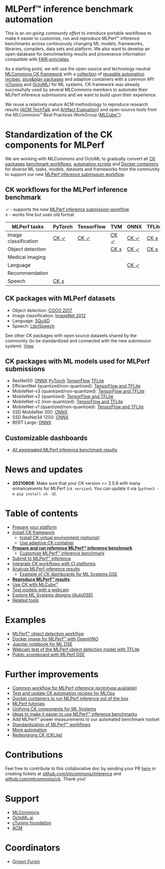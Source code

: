 # MLPerf&trade; inference benchmark automation

This is an *on-going community effort* to introduce portable workflows to make it easier to customize, run and reproduce 
MLPerf&trade; inference benchmarks across continuously changing ML models, frameworks, libraries, compilers, data sets and platform.
We also want to develop an open database for benchmarking results and provenance information 
compatible with [FAIR principles](https://www.go-fair.org/fair-principles).

As a starting point, we will use the open-source and technology-neutral [MLCommons CK framework](https://github.com/mlcommons/ck) 
with a [collection](https://github.com/mlcommons/ck-mlops) of [reusable automation recipes](https://github.com/mlcommons/ck-mlops/tree/main/program), 
[plug&play packages](https://github.com/mlcommons/ck-mlops/tree/main/package) and adaptive containers with a common API
([cTuning](https://github.com/mlcommons/ck-mlops/tree/main/docker) 
and [OctoML](https://github.com/octoml/mlops/tree/main/docker))
for ML systems. CK framework was already successfully used by several MLCommons members 
to automate their MLPerf inference submissions and we want to build upon their experience. 

We reuse a relatively mature ACM methodology to reproduce research results ([ACM TechTalk](https://youtu.be/7zpeIVwICa4) and [Artifact Evaluation](https://cTuning.org/ae))
and open-source tools from the MLCommons&trade; Best Practices WorkGroup ([MLCube&trade;](https://github.com/mlcommons/mlcube)).

# Standardization of the CK components for MLPerf

We are working with MLCommons and OctoML to gradually convert all [CK packages](https://github.com/mlcommons/ck-mlops/tree/main/package)
[benchmark workflows](https://github.com/mlcommons/ck-mlops/tree/main/programs), 
[automation scripts](https://github.com/mlcommons/ck-mlops/tree/main/scripts) and 
[Docker containers](https://github.com/mlcommons/ck-mlops/tree/main/docker)
for diverse ML tasks, models, datasets and frameworks from the community to support
our new [MLPerf inference submission workflow](https://github.com/octoml/mlops/tree/main/module/bench.mlperf.inference).

## CK workflows for the MLPerf inference benchmark

&#10003; - supports the new [MLPerf inference submission workflow](https://github.com/octoml/mlops/tree/main/module/bench.mlperf.inference)<br>
&#177; - works fine but uses old format


MLPerf tasks         | PyTorch | TensorFlow | TVM | ONNX | TFLite | OpenVINO | TensorRT |
--- | --- | --- | --- | --- | --- | --- | --- |
Image classification | [CK &#10003;](tasks/task-image-classification-pytorch.md) | [CK &#10003;](tasks/task-image-classification-tf.md) | [CK &#10003;](tasks/task-image-classification-tvm.md) | [CK &#10003;](tasks/task-image-classification-onnx.md) | [CK &#177;](tasks/task-image-classification-tflite.md) | [CK &#177;](tasks/task-image-classification-openvino.md) |  | 
Object detection     |  |  | [CK &#177;](tasks/task-object-detection-tvm.md) | [CK &#10003;](tasks/task-object-detection-onnx.md) | [CK &#177;](tasks/task-object-detection-tflite.md) |  | [CK &#177;](tasks/task-image-classification-tensorrt.md) | 
Medical imaging      |  |  |  |  |  |  |  | 
Language             |  |  |  | [CK &#10003;](tasks/task-language-onnx.md) |  |  |  | 
Recommendation       |  |  |  |  |  |  |  | 
Speech               | [CK &#177;](tasks/task-speech-pytorch.md) |  |  |  |  |  |  | 

## CK packages with MLPerf datasets

* Object detection: [COCO 2017](datasets/coco2017.md)
* Image classification: [ImageNet 2012](datasets/imagenet2012.md)
* Language: [SQuAD](datasets/squad.md)
* Speech: [LibriSpeech](datasets/librispeech.md)

See other CK packages with open source datasets shared by the community 
(to be standardized and connected with the new submission system):
[View](https://cknowledge.io/?q=%22package%3Adataset-*%22)

## CK packages with ML models used for MLPerf submissions

* ResNet50: [ONNX](https://github.com/octoml/mlops/tree/main/package/ml-model-mlperf-resnet50-onnx) [PyTorch](https://github.com/octoml/mlops/tree/main/package/ml-model-mlperf-resnet50-pytorch) [TensorFlow](https://github.com/octoml/mlops/tree/master/package/ml-model-mlperf-resnet50-tf) [TFLite](https://github.com/mlcommons/ck-mlops/tree/main/package/model-tflite-mlperf-resnet/.cm/meta.json)
* EfficientNet (quantized/non-quantized): [TensorFlow and TFLite](https://github.com/mlcommons/ck-mlops/tree/main/package/model-tflite-mlperf-efficientnet-lite/.cm/meta.json)
* MobileNet-v3 (quantized/non-quantized): [TensorFlow and TFLite](https://github.com/mlcommons/ck-mlops/tree/main/package/model-tf-and-tflite-mlperf-mobilenet-v3/.cm/meta.json)
* MobileNet-v2 (quantized): [TensorFlow and TFLite](https://github.com/mlcommons/ck-mlops/tree/main/package/model-tf-and-tflite-mlperf-mobilenet-v2-quant/.cm/meta.json)
* MobileNet-v2 (non-quantized): [TensorFlow and TFLite](https://github.com/mlcommons/ck-mlops/tree/main/package/model-tf-and-tflite-mlperf-mobilenet-v2/.cm/meta.json)
* MobileNet-v1 (quantized/non-quantized): [TensorFlow and TFLite](https://github.com/mlcommons/ck-mlops/tree/main/package/model-tf-and-tflite-mlperf-mobilenet-v1-20180802/.cm/meta.json)
* SSD MobileNet 300: [ONNX](https://github.com/octoml/mlops/tree/main/package/ml-model-mlperf-ssd-mobilenet-300-onnx)
* SSD ResNet34 1200: [ONNX](https://github.com/octoml/mlops/tree/main/package/ml-model-mlperf-ssd-resnet34-1200-onnx)
* BERT Large: [ONNX](https://github.com/octoml/mlops/tree/main/package/ml-model-mlperf-bert-large-squad-onnx) 

## Customizable dashboards

* [All aggregated MLPerf inference benchmark results](https://cknowledge.io/?q=%22mlperf-inference-all%22)

# News and updates

* **20210808**: Make sure that your CK version >= 2.5.8 with many enhancements for MLPerf (```ck version```). 
  You can update it via (```python3 -m pip install ck -U```).

# Table of contents

* [Prepare your platform](platform/README.md)
* [Install CK framework](tools/ck.md)
  * [Install CK virtual environment (optional)](tools/ck-venv.md)
  * [Use adaptive CK container](tools/ck-docker.md)
* [**Prepare and run reference MLPerf&trade; inference benchmark**](tasks/README.md)
  * [Customize MLPerf&trade; inference benchmark](tasks-custom/README.md)
* [Submit to MLPerf&trade; inference](submit/README.md)
* [Integrate CK workflows with CI platforms](tools/continuous-integration.md)
* [Analyze MLPerf inference results](results/README.md)
  * [Example of CK dashboards for ML Systems DSE](results/ck-dashboard.md)
* [**Reproduce MLPerf&trade; results**](reproduce/README.md)
* [Use CK with MLCube&trade;](tools/mlcube.md)
* [Test models with a webcam](reproduce/demo-webcam-object-detection-x86-64.md)
* [Explore ML Systems designs (AutoDSE)](dse/README.md)
* [Related tools](tools/README.md)


# Examples

* [MLPerf&trade; object detection workflow](https://github.com/mlcommons/ck/blob/master/docs/mlperf-automation/tasks/task-object-detection.md)
* [Docker image for MLPerf&trade; with OpenVINO]( https://github.com/mlcommons/ck-mlops/tree/main/docker/mlperf-inference-v0.7.openvino)
* [Jupyter notebook for ML DSE](https://nbviewer.jupyter.org/urls/dl.dropbox.com/s/f28u9epifr0nn09/ck-dse-demo-object-detection.ipynb)
* [Webcam test of the MLPerf object detection model with TFLite](https://cknowledge.io/solution/demo-obj-detection-coco-tf-cpu-webcam-linux-azure#test)
* [Public scoreboard with MLPerf DSE](https://cknowledge.io/result/crowd-benchmarking-mlperf-inference-classification-mobilenets-all)


# Further improvements

* [Common workflow for MLPerf inference (prototype available)](inference/workflow.md)
* [Test and update CK automation recipes for MLOps](components/README.md)
* [Docker containers to run MLPerf inference out of the box](inference/containers.md)
* [MLPerf tutorials](tutorials/README.md)
* [Unifying CK components for ML Systems](components/README.md)
* [Ideas to make it easier to use MLPerf&trade; inference benchmarks](https://docs.google.com/document/d/1xUI4_ArXssMUigsSHTAE2lL7jRZE12XXvzoV3QMoT84)
* Add MLPerf&trade; power measurements to our automated benchmark toolset
* [Standardization of MLPerf&trade; workflows](tbd/standardization.md)
* [More automation](tbd/automation.md)
* [Redesigning CK (CKLite)](tbd/ck2.md)


# Contributions

Feel free to contribute to this collaborative doc by sending your PR [here]( https://github.com/mlcommons/ck/pulls )
or creating tickets at [github.com/mlcommons/inference](https://github.com/mlcommons/inference) 
and [github.com/mlcommons/ck](https://github.com/mlcommons/ck). 
Thank you!


# Support

* [MLCommons](https://mlcommons.org)
* [OctoML.ai](https://octoml.ai)
* [cTuning foundation](https://cTuning.org)
* [ACM](https://acm.org)


# Coordinators

* [Grigori Fursin](https://cKnowledge.io/@gfursin)
